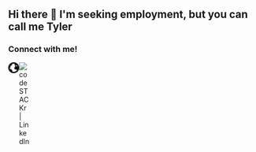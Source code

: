 ## Hi there 👋 I'm seeking employment, but you can call me Tyler

### Connect with me!
[<img align="left" alt="tylersportfolio.netlify.app/" width="22px" src="https://raw.githubusercontent.com/iconic/open-iconic/master/svg/globe.svg" color="blue" />][website]
[<img align="left" alt="codeSTACKr | LinkedIn" width="22px" src="https://cdn.jsdelivr.net/npm/simple-icons@v3/icons/linkedin.svg" />][linkedin]


[website]: https://tylersportfolio.netlify.app/
[linkedin]: https://www.linkedin.com/in/tylerkim11/
